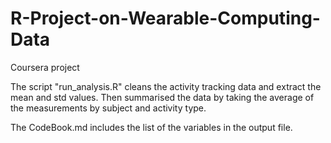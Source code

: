 # R-Project-on-Wearable-Computing-Data
Coursera project

The script "run_analysis.R" cleans the activity tracking data and extract the mean and std values. Then summarised the data by taking the average of the measurements by subject and activity type.

The CodeBook.md includes the list of the variables in the output file.
